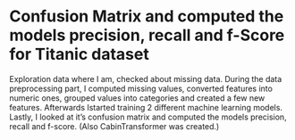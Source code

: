 # Confusion Matrix and computed the models precision, recall and f-Score for Titanic dataset

Exploration data where I am, checked about missing data. During the data preprocessing part, I computed missing values, converted features into numeric ones,
grouped values into categories and created a few new features. Afterwards Istarted training 2 different machine learning models.
Lastly, I looked at it’s confusion matrix and computed the models precision, recall and f-score. (Also CabinTransformer was created.)
